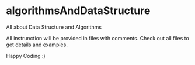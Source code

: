 # algorithmsAndDataStructure
All about Data Structure and Algorithms

All instrunction will be provided in files with comments. 
Check out all files to get details and examples.

Happy Coding :)
